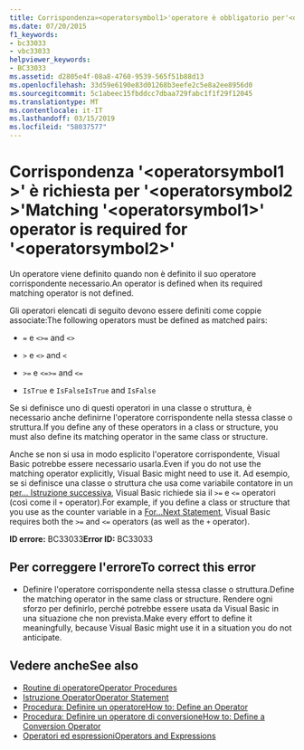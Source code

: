 ```yaml
---
title: Corrispondenza»<operatorsymbol1>'operatore è obbligatorio per'<operatorsymbol2>'
ms.date: 07/20/2015
f1_keywords:
- bc33033
- vbc33033
helpviewer_keywords:
- BC33033
ms.assetid: d2805e4f-08a8-4760-9539-565f51b88d13
ms.openlocfilehash: 33d59e6190e83d01268b3eefe2c5e8a2ee8956d0
ms.sourcegitcommit: 5c1abeec15fbddcc7dbaa729fabc1f1f29f12045
ms.translationtype: MT
ms.contentlocale: it-IT
ms.lasthandoff: 03/15/2019
ms.locfileid: "58037577"
---
```

# <a name="matching-operatorsymbol1-operator-is-required-for-operatorsymbol2"></a><span data-ttu-id="0c56f-102">Corrispondenza '\<operatorsymbol1 >' è richiesta per '\<operatorsymbol2 >'</span><span class="sxs-lookup"><span data-stu-id="0c56f-102">Matching '\<operatorsymbol1>' operator is required for '\<operatorsymbol2>'</span></span>
<span data-ttu-id="0c56f-103">Un operatore viene definito quando non è definito il suo operatore corrispondente necessario.</span><span class="sxs-lookup"><span data-stu-id="0c56f-103">An operator is defined when its required matching operator is not defined.</span></span>  
  
 <span data-ttu-id="0c56f-104">Gli operatori elencati di seguito devono essere definiti come coppie associate:</span><span class="sxs-lookup"><span data-stu-id="0c56f-104">The following operators must be defined as matched pairs:</span></span>  
  
-   <span data-ttu-id="0c56f-105">`=` e `<>`</span><span class="sxs-lookup"><span data-stu-id="0c56f-105">`=` and `<>`</span></span>  
  
-   <span data-ttu-id="0c56f-106">`>` e `<`</span><span class="sxs-lookup"><span data-stu-id="0c56f-106">`>` and `<`</span></span>  
  
-   <span data-ttu-id="0c56f-107">`>=` e `<=`</span><span class="sxs-lookup"><span data-stu-id="0c56f-107">`>=` and `<=`</span></span>  
  
-   <span data-ttu-id="0c56f-108">`IsTrue` e `IsFalse`</span><span class="sxs-lookup"><span data-stu-id="0c56f-108">`IsTrue` and `IsFalse`</span></span>  
  
 <span data-ttu-id="0c56f-109">Se si definisce uno di questi operatori in una classe o struttura, è necessario anche definirne l'operatore corrispondente nella stessa classe o struttura.</span><span class="sxs-lookup"><span data-stu-id="0c56f-109">If you define any of these operators in a class or structure, you must also define its matching operator in the same class or structure.</span></span>  
  
 <span data-ttu-id="0c56f-110">Anche se non si usa in modo esplicito l'operatore corrispondente, Visual Basic potrebbe essere necessario usarla.</span><span class="sxs-lookup"><span data-stu-id="0c56f-110">Even if you do not use the matching operator explicitly, Visual Basic might need to use it.</span></span> <span data-ttu-id="0c56f-111">Ad esempio, se si definisce una classe o struttura che usa come variabile contatore in un [per... Istruzione successiva](../../visual-basic/language-reference/statements/for-next-statement.md), Visual Basic richiede sia il `>=` e `<=` operatori (così come il `+` operator).</span><span class="sxs-lookup"><span data-stu-id="0c56f-111">For example, if you define a class or structure that you use as the counter variable in a [For...Next Statement](../../visual-basic/language-reference/statements/for-next-statement.md), Visual Basic requires both the `>=` and `<=` operators (as well as the `+` operator).</span></span>  
  
 <span data-ttu-id="0c56f-112">**ID errore:** BC33033</span><span class="sxs-lookup"><span data-stu-id="0c56f-112">**Error ID:** BC33033</span></span>  
  
## <a name="to-correct-this-error"></a><span data-ttu-id="0c56f-113">Per correggere l'errore</span><span class="sxs-lookup"><span data-stu-id="0c56f-113">To correct this error</span></span>  
  
-   <span data-ttu-id="0c56f-114">Definire l'operatore corrispondente nella stessa classe o struttura.</span><span class="sxs-lookup"><span data-stu-id="0c56f-114">Define the matching operator in the same class or structure.</span></span> <span data-ttu-id="0c56f-115">Rendere ogni sforzo per definirlo, perché potrebbe essere usata da Visual Basic in una situazione che non prevista.</span><span class="sxs-lookup"><span data-stu-id="0c56f-115">Make every effort to define it meaningfully, because Visual Basic might use it in a situation you do not anticipate.</span></span>  
  
## <a name="see-also"></a><span data-ttu-id="0c56f-116">Vedere anche</span><span class="sxs-lookup"><span data-stu-id="0c56f-116">See also</span></span>

- [<span data-ttu-id="0c56f-117">Routine di operatore</span><span class="sxs-lookup"><span data-stu-id="0c56f-117">Operator Procedures</span></span>](../../visual-basic/programming-guide/language-features/procedures/operator-procedures.md)
- [<span data-ttu-id="0c56f-118">Istruzione Operator</span><span class="sxs-lookup"><span data-stu-id="0c56f-118">Operator Statement</span></span>](../../visual-basic/language-reference/statements/operator-statement.md)
- [<span data-ttu-id="0c56f-119">Procedura: Definire un operatore</span><span class="sxs-lookup"><span data-stu-id="0c56f-119">How to: Define an Operator</span></span>](../../visual-basic/programming-guide/language-features/procedures/how-to-define-an-operator.md)
- [<span data-ttu-id="0c56f-120">Procedura: Definire un operatore di conversione</span><span class="sxs-lookup"><span data-stu-id="0c56f-120">How to: Define a Conversion Operator</span></span>](../../visual-basic/programming-guide/language-features/procedures/how-to-define-a-conversion-operator.md)
- [<span data-ttu-id="0c56f-121">Operatori ed espressioni</span><span class="sxs-lookup"><span data-stu-id="0c56f-121">Operators and Expressions</span></span>](../../visual-basic/programming-guide/language-features/operators-and-expressions/index.md)
